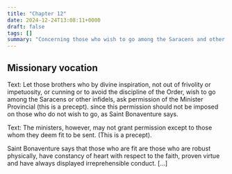 ```yaml
---
title: "Chapter 12"
date: 2024-12-24T13:08:11+0000
draft: false
tags: []
summary: "Concerning those who wish to go among the Saracens and other infidels."
---
```

## Missionary vocation

Text: Let those brothers who by divine inspiration, not out of frivolity or impetuosity, or cunning or to avoid the discipline of the Order, wish to go among the Saracens or other infidels, ask permission of the Minister Provincial (this is a precept). since this permission should not be imposed on those who do not wish to go, as Saint Bonaventure says.

Text: The ministers, however, may not grant permission except to those whom they deem fit to be sent. (This is a precept).

Saint Bonaventure says that those who are fit are those who are robust physically, have constancy of heart with respect to the faith, proven virtue and have always displayed irreprehensible conduct. […]

